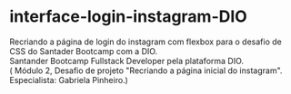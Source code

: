 # interface-login-instagram-DIO  
Recriando a página de login do instagram com flexbox para o desafio de CSS do Santader Bootcamp com a DIO.   
Santander Bootcamp Fullstack Developer pela plataforma DIO.  
( Módulo 2, Desafio de projeto "Recriando a página inicial do instagram". Especialista: Gabriela Pinheiro.)  
